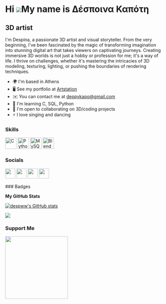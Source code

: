 Hi ![](https://user-images.githubusercontent.com/18350557/176309783-0785949b-9127-417c-8b55-ab5a4333674e.gif)My name is Δέσποινα Καπότη
=======================================================================================================================================

3D artist
---------

I'm Despina, a passionate 3D artist and visual storyteller. From the very beginning, I've been fascinated by the magic of transforming imagination into stunning digital art that takes viewers on captivating journeys. Creating immersive 3D worlds is not just a hobby or profession for me; it's a way of life. I thrive on challenges, whether it's mastering the intricacies of 3D modeling, texturing, lighting, or pushing the boundaries of rendering techniques.

* 🌍  I'm based in Athens
* 🖥️  See my portfolio at [Artstation](http://despinakapoti5.artstation.com/)
* ✉️  You can contact me at [deppykapo@gmail.com](mailto:deppykapo@gmail.com)
* 🧠  I'm learning C, SQL, Python
* 🤝  I'm open to collaborating on 3D/coding projects
* ⚡  I love singing and dancing

### Skills

<p align="left">
<a href="https://docs.microsoft.com/en-us/cpp/?view=msvc-170" target="_blank" rel="noreferrer"><img src="https://raw.githubusercontent.com/danielcranney/readme-generator/main/public/icons/skills/c-colored.svg" width="36" height="36" alt="C" /></a>
<a href="https://www.python.org/" target="_blank" rel="noreferrer"><img src="https://raw.githubusercontent.com/danielcranney/readme-generator/main/public/icons/skills/python-colored.svg" width="36" height="36" alt="Python" /></a>
<a href="https://www.mysql.com/" target="_blank" rel="noreferrer"><img src="https://raw.githubusercontent.com/danielcranney/readme-generator/main/public/icons/skills/mysql-colored.svg" width="36" height="36" alt="MySQL" /></a>
<a href="https://www.blender.org/" target="_blank" rel="noreferrer"><img src="https://raw.githubusercontent.com/danielcranney/readme-generator/main/public/icons/skills/blender-colored.svg" width="36" height="36" alt="Blender" /></a>
</p>

### Socials

<p align="left"> <a href="https://discord.com/users/1041104406856343675" target="_blank" rel="noreferrer"><img src="https://raw.githubusercontent.com/danielcranney/readme-generator/main/public/icons/socials/discord.svg" width="32" height="32" /></a> <a href="https://www.facebook.com/profile.php?id=100087770427318" target="_blank" rel="noreferrer"><img src="https://raw.githubusercontent.com/danielcranney/readme-generator/main/public/icons/socials/facebook.svg" width="32" height="32" /></a> <a href="https://www.github.com/despww" target="_blank" rel="noreferrer"><img src="https://raw.githubusercontent.com/danielcranney/readme-generator/main/public/icons/socials/github.svg" width="32" height="32" /></a> <a href="https://www.linkedin.com/in/despww" target="_blank" rel="noreferrer"><img src="https://raw.githubusercontent.com/danielcranney/readme-generator/main/public/icons/socials/linkedin.svg" width="32" height="32" /></a></p>
### Badges

<b>My GitHub Stats</b>

<a href="http://www.github.com/despww"><img src="https://github-readme-stats.vercel.app/api?username=despww&show_icons=true&hide=&count_private=true&title_color=0891b2&text_color=ffffff&icon_color=0891b2&bg_color=1c1917&hide_border=true&show_icons=true" alt="despww's GitHub stats" /></a>

<a href="http://www.github.com/despww"><img src="https://github-readme-streak-stats.herokuapp.com/?user=despww&stroke=ffffff&background=1c1917&ring=0891b2&fire=0891b2&currStreakNum=ffffff&currStreakLabel=0891b2&sideNums=ffffff&sideLabels=ffffff&dates=ffffff&hide_border=true" /></a>

### Support Me

<a href="https://www.buymeacoffee.com/despww"><img src="https://cdn.buymeacoffee.com/buttons/v2/default-yellow.png" width="200" /></a>
